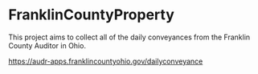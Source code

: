 # FranklinCountyProperty

This project aims to collect all of the daily conveyances from the Franklin County Auditor in Ohio.

https://audr-apps.franklincountyohio.gov/dailyconveyance